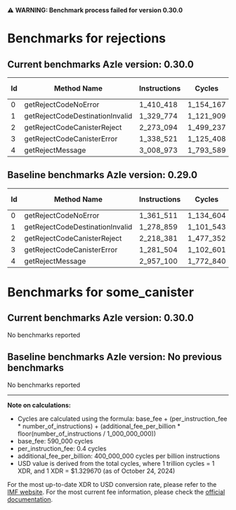 ⚠️ **WARNING: Benchmark process failed for version 0.30.0**

# Benchmarks for rejections

## Current benchmarks Azle version: 0.30.0

| Id  | Method Name                     | Instructions | Cycles    | USD           | USD/Million Calls | Change                           |
| --- | ------------------------------- | ------------ | --------- | ------------- | ----------------- | -------------------------------- |
| 0   | getRejectCodeNoError            | 1_410_418    | 1_154_167 | $0.0000015347 | $1.53             | <font color="red">+48_907</font> |
| 1   | getRejectCodeDestinationInvalid | 1_329_774    | 1_121_909 | $0.0000014918 | $1.49             | <font color="red">+50_915</font> |
| 2   | getRejectCodeCanisterReject     | 2_273_094    | 1_499_237 | $0.0000019935 | $1.99             | <font color="red">+54_713</font> |
| 3   | getRejectCodeCanisterError      | 1_338_521    | 1_125_408 | $0.0000014964 | $1.49             | <font color="red">+57_017</font> |
| 4   | getRejectMessage                | 3_008_973    | 1_793_589 | $0.0000023849 | $2.38             | <font color="red">+51_873</font> |

## Baseline benchmarks Azle version: 0.29.0

| Id  | Method Name                     | Instructions | Cycles    | USD           | USD/Million Calls |
| --- | ------------------------------- | ------------ | --------- | ------------- | ----------------- |
| 0   | getRejectCodeNoError            | 1_361_511    | 1_134_604 | $0.0000015086 | $1.50             |
| 1   | getRejectCodeDestinationInvalid | 1_278_859    | 1_101_543 | $0.0000014647 | $1.46             |
| 2   | getRejectCodeCanisterReject     | 2_218_381    | 1_477_352 | $0.0000019644 | $1.96             |
| 3   | getRejectCodeCanisterError      | 1_281_504    | 1_102_601 | $0.0000014661 | $1.46             |
| 4   | getRejectMessage                | 2_957_100    | 1_772_840 | $0.0000023573 | $2.35             |

# Benchmarks for some_canister

## Current benchmarks Azle version: 0.30.0

No benchmarks reported

## Baseline benchmarks Azle version: No previous benchmarks

No benchmarks reported

---

**Note on calculations:**

- Cycles are calculated using the formula: base_fee + (per_instruction_fee \* number_of_instructions) + (additional_fee_per_billion \* floor(number_of_instructions / 1_000_000_000))
- base_fee: 590_000 cycles
- per_instruction_fee: 0.4 cycles
- additional_fee_per_billion: 400_000_000 cycles per billion instructions
- USD value is derived from the total cycles, where 1 trillion cycles = 1 XDR, and 1 XDR = $1.329670 (as of October 24, 2024)

For the most up-to-date XDR to USD conversion rate, please refer to the [IMF website](https://www.imf.org/external/np/fin/data/rms_sdrv.aspx).
For the most current fee information, please check the [official documentation](https://internetcomputer.org/docs/current/developer-docs/gas-cost#execution).
